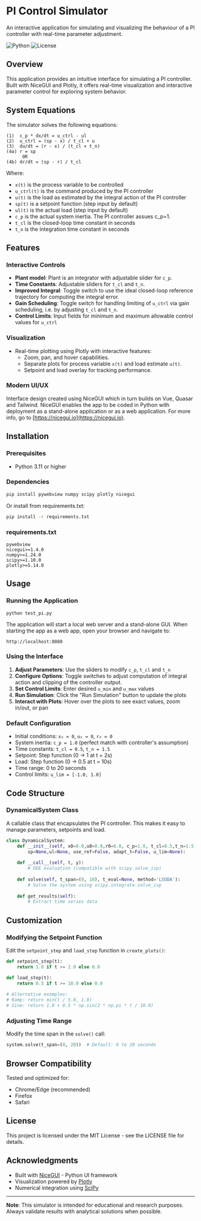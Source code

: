 # PI Control Simulator

An interactive application for simulating and visualizing the behaviour of a PI controller with real-time parameter adjustment.

![Python](https://img.shields.io/badge/python-3.11+-blue.svg)
![License](https://img.shields.io/badge/license-MIT-green.svg)

## Overview

This application provides an intuitive interface for simulating a PI controller. Built with NiceGUI and Plotly, it offers real-time visualization and interactive parameter control for exploring system behavior.

## System Equations

The simulator solves the following equations:

```
(1)  c_p * dx/dt = u_ctrl - ul
(2)  u_ctrl = (sp - x) / t_cl + u 
(3)  du/dt = (r - x) / (t_cl × t_n)
(4a) r = sp
      OR
(4b) dr/dt = (sp - r) / t_cl
```

Where:
- `x(t)` is the process variable to be controlled
- `u_ctrl(t)` is the command produced by the PI controller
- `u(t)` is the load as estimated by the integral action of the PI controller
- `sp(t)` is a setpoint function (step input by default)
- `ul(t)` is the actual load (step input by default)
- `c_p` is the actual system inertia. The PI controller assues c_p=1.
- `t_cl` is the closed-loop time constant in seconds
- `t_n` is the integration time constant in seconds

## Features

### Interactive Controls
- **Plant model**: Plant is an integrator with adjustable slider for `c_p`.
- **Time Constants**: Adjustable sliders for `t_cl` and `t_n`.
- **Improved Integral**: Toggle switch to use the ideal closed-loop reference trajectory for computing the integral error.
- **Gain Scheduling**: Toggle switch for handling limiting of `u_ctrl` via gain scheduling, i.e. by adjusting `t_cl` and `t_n`.
- **Control Limits**: Input fields for minimum and maximum allowable control values for `u_ctrl` 

### Visualization
- Real-time plotting using Plotly with interactive features:
  - Zoom, pan, and hover capabilities.
  - Separate plots for process variable `x(t)` and load estimate `u(t)`.
  - Setpoint and load overlay for tracking performance.

### Modern UI/UX
Interface design created using NiceGUI which in turn builds on Vue, Quasar and Tailwind. NiceGUI enables the app to be 
coded in Python with deployment as a stand-alone application or as a web application. For more info, go to [https://nicegui.io](https://nicegui.io).

## Installation

### Prerequisites
- Python 3.11 or higher

### Dependencies

```bash
pip install pywebview numpy scipy plotly nicegui
```

Or install from requirements.txt:

```bash
pip install -r requirements.txt
```

### requirements.txt
```
pywebview
nicegui>=1.4.0
numpy>=1.24.0
scipy>=1.10.0
plotly>=5.14.0
```

## Usage

### Running the Application

```Linux bash or Windows command window
python test_pi.py
```

The application will start a local web server and a stand-alone GUI. When starting the app as a web app, open your browser and navigate to:

```
http://localhost:8080
```

### Using the Interface

1. **Adjust Parameters**: Use the sliders to modify `c_p`, `t_cl` and `t_n`
2. **Configure Options**: Toggle switches to adjust computation of integral action and clipping of the controller output.
3. **Set Control Limits**: Enter desired `u_min` and `u_max` values
4. **Run Simulation**: Click the "Run Simulation" button to update the plots
5. **Interact with Plots**: Hover over the plots to see exact values, zoom in/out, or pan

### Default Configuration

- Initial conditions: `x₀ = 0`, `u₀ = 0`, `r₀ = 0`
- System inertia: `c_p = 1.0` (perfect match with controller's assumption)
- Time constants: `t_cl = 0.5`, `t_n = 1.5`
- Setpoint: Step function (0 → 1 at t = 2s)
- Load: Step function (0 → 0.5 at t = 10s)
- Time range: 0 to 20 seconds
- Control limits: `u_lim = [-1.0, 1.0]`

## Code Structure

### DynamicalSystem Class

A callable class that encapsulates the PI controller. This makes it easy to manage parameters, setpoints and load.

```python
class DynamicalSystem:
    def __init__(self, x0=0.0,u0=0.0,r0=0.0, c_p=1.0, t_cl=0.5,t_n=1.5,
        sp=None,ul=None, use_ref=False, adapt_t=False, u_lim=None):
        
    def __call__(self, t, y):
        # ODE evaluation (compatible with scipy.solve_ivp)
        
    def solve(self, t_span=(0, 10), t_eval=None, method='LSODA'):
        # Solve the system using scipy.integrate.solve_ivp
        
    def get_results(self):
        # Extract time series data
```

## Customization

### Modifying the Setpoint Function

Edit the `setpoint_step` and `load_step` function in `create_plots()`:

```python
def setpoint_step(t):
    return 1.0 if t >= 2.0 else 0.0

def load_step(t):
    return 0.5 if t >= 10.0 else 0.0
    
# Alternative examples:
# Ramp: return min(t / 5.0, 1.0)
# Sine: return 1.0 + 0.5 * np.sin(2 * np.pi * t / 10.0)
```

### Adjusting Time Range

Modify the time span in the `solve()` call:

```python
system.solve(t_span=(0, 20))  # Default: 0 to 20 seconds
```

## Browser Compatibility

Tested and optimized for:
- Chrome/Edge (recommended)
- Firefox
- Safari

## License

This project is licensed under the MIT License - see the LICENSE file for details.

## Acknowledgments

- Built with [NiceGUI](https://nicegui.io/) - Python UI framework
- Visualization powered by [Plotly](https://plotly.com/python/)
- Numerical integration using [SciPy](https://scipy.org/)

---

**Note**: This simulator is intended for educational and research purposes. Always validate results with analytical solutions when possible.
